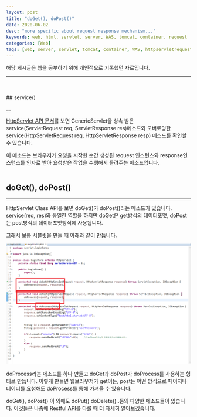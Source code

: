 ```yaml
---
layout: post
title: "doGet(), doPost()"
date: 2020-06-02
desc: "more specific about request response mechanism..."
keywords: web, html, servlet, server, WAS, tomcat, container, request
categories: [Web]
tags: [web, server, servlet, tomcat, container, WAS, httpservletrequest, httpservletresponse, doget, dopost, service]
---
```

해당 게시글은 웹을 공부하기 위해 개인적으로 기록했던 자료입니다.
___
<br>
<br>
## service()

__

[HttpServlet API 문서](http://tomcat.apache.org/tomcat-8.5-doc/servletapi/index.html)를 보면 GenericServlet을 상속 받은 service(ServletRequest req, ServletResponse res)메소드와 오버로딩한 	service(HttpServletRequest req, HttpServletResponse resp) 메소드를 확인할 수 있습니다. 

이 메소드는 브라우저가 요청을 시작한 순간 생성된 request 인스턴스와 response인스턴스를 인자로 받아 요청받은 작업을 수행해서 돌려주는 메소드입니다. 
<br>
<br>

## doGet(), doPost()

___

HttpServlet Class API를 보면 doGet()가 doPost()라는 메소드가 있습니다. service(req, res)와 동일한 역할을 하지만 doGet은 get방식의 데이터포맷, doPost는 post방식의 데이터포맷방식에 사용됩니다. 

그래서 보통 서블릿을 만들 때 아래와 같이 만듭니다. 

![29doGetdoPost](/static/assets/img/blog/web/02MakeServlet/29doGetdoPost.png)

doProcess라는 메소드를 하나 만들고 doGet과 doPost가 doProcess를 사용하는 형태로 만듭니다. 이렇게 만들면 웹브라우저가 get이든, post든 어떤 방식으로 페이지나 데이터를 요청해도 doProcess를 통해 가져올 수 있습니다.

doGet(), doPost() 이 외에도 doPut() doDelete()..등의 다양한 메소드들이 있습니다. 이것들은 나중에 Restful API를 다룰 때 더 자세히 알아보겠습니다. 